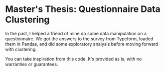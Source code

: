 # Master's Thesis: Questionnaire Data Clustering

In the past, I helped a friend of mine do some data manipulation on a questionnaire. We got the answers to the survey from Typeform, loaded them in Pandas, and did some exploratory analysis before moving forward with clustering.

You can take inspiration from this code. It's provided as is, with no warranties or guarantees.
